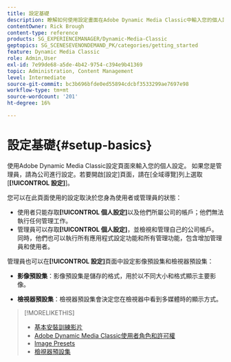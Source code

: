```yaml
---
title: 設定基礎
description: 瞭解如何使用設定畫面在Adobe Dynamic Media Classic中輸入您的個人設定。 如果您是管理員，請設定您的公司設定。
contentOwner: Rick Brough
content-type: reference
products: SG_EXPERIENCEMANAGER/Dynamic-Media-Classic
geptopics: SG_SCENESEVENONDEMAND_PK/categories/getting_started
feature: Dynamic Media Classic
role: Admin,User
exl-id: 7e99de68-a5de-4b42-9754-c394e9b41369
topic: Administration, Content Management
level: Intermediate
source-git-commit: bc3b696bfde0ed55894cdcbf3533299ae7697e98
workflow-type: tm+mt
source-wordcount: '201'
ht-degree: 16%

---
```


# 設定基礎{#setup-basics}

使用Adobe Dynamic Media Classic設定頁面來輸入您的個人設定。 如果您是管理員，請為公司進行設定。若要開啟[設定]頁面，請在[全域導覽]列上選取[**[!UICONTROL 設定]**]。

您可以在此頁面使用的設定取決於您身為使用者或管理員的狀態：

* 使用者只能存取&#x200B;**[!UICONTROL 個人設定]**&#x200B;以及他們所屬公司的帳戶；他們無法執行任何管理工作。
* 管理員可以存取&#x200B;**[!UICONTROL 個人設定]**，並檢視和管理自己的公司帳戶。 同時，他們也可以執行所有應用程式設定功能和所有管理功能，包含增加管理員和使用者。

管理員也可以在&#x200B;**[!UICONTROL 設定]**&#x200B;頁面中設定影像預設集和檢視器預設集：

* **影像預設集**：影像預設集是儲存的格式，用於以不同大小和格式顯示主要影像。

* **檢視器預設集**：檢視器預設集會決定您在檢視器中看到多媒體時的顯示方式。

>[!MORELIKETHIS]
>
>* [基本安裝訓練影片](https://s7d5.scene7.com/s7viewers/html5/VideoViewer.html?videoserverurl=https://s7d5.scene7.com/is/content/&amp;emailurl=https://s7d5.scene7.com/s7/emailFriend&amp;serverUrl=https://s7d5.scene7.com/is/image/&amp;config=Scene7SharedAssets/Universal_HTML5_Video&amp;contenturl=https://s7d5.scene7.com/skins/&amp;asset=S7tutorials/573_Setup%20Basics_converted%20renamed_Getting%20Started-AVS)
>* [Adobe Dynamic Media Classic使用者角色和許可權](administration-setup.md#user_administration)
>* [Image Presets](application-setup.md#image_presets)
>* [檢視器預設集](application-setup.md#viewer_presets)
